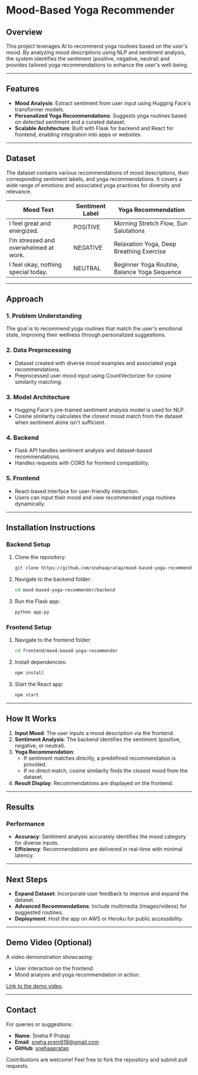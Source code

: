 # **Mood-Based Yoga Recommender**

## **Overview**
This project leverages AI to recommend yoga routines based on the user's mood. By analyzing mood descriptions using NLP and sentiment analysis, the system identifies the sentiment (positive, negative, neutral) and provides tailored yoga recommendations to enhance the user's well-being.

---

## **Features**
- **Mood Analysis**: Extract sentiment from user input using Hugging Face's transformer models.
- **Personalized Yoga Recommendations**: Suggests yoga routines based on detected sentiment and a curated dataset.
- **Scalable Architecture**: Built with Flask for backend and React for frontend, enabling integration into apps or websites.

---

## **Dataset**
The dataset contains various recommendations of mood descriptions, their corresponding sentiment labels, and yoga recommendations. It covers a wide range of emotions and associated yoga practices for diversity and relevance.

| Mood Text                              | Sentiment Label | Yoga Recommendation                          |
|----------------------------------------|-----------------|-----------------------------------------------|
| I feel great and energized.            | POSITIVE        | Morning Stretch Flow, Sun Salutations        |
| I’m stressed and overwhelmed at work.  | NEGATIVE        | Relaxation Yoga, Deep Breathing Exercise     |
| I feel okay, nothing special today.    | NEUTRAL         | Beginner Yoga Routine, Balance Yoga Sequence |

---

## **Approach**

### **1. Problem Understanding**
The goal is to recommend yoga routines that match the user's emotional state, improving their wellness through personalized suggestions.

### **2. Data Preprocessing**
- Dataset created with diverse mood examples and associated yoga recommendations.
- Preprocessed user mood input using CountVectorizer for cosine similarity matching.

### **3. Model Architecture**
- Hugging Face's pre-trained sentiment analysis model is used for NLP.
- Cosine similarity calculates the closest mood match from the dataset when sentiment alone isn't sufficient.

### **4. Backend**
- Flask API handles sentiment analysis and dataset-based recommendations.
- Handles requests with CORS for frontend compatibility.

### **5. Frontend**
- React-based interface for user-friendly interaction.
- Users can input their mood and view recommended yoga routines dynamically.

---

## **Installation Instructions**
### **Backend Setup**
1. Clone the repository:
   ```bash
   git clone https://github.com/snehaapratap/mood-based-yoga-recommender.git
   ```
2. Navigate to the backend folder:
   ```bash
   cd mood-based-yoga-recommender/backend
   ```
3. Run the Flask app:
   ```bash
   python app.py
   ```

### **Frontend Setup**
1. Navigate to the frontend folder:
   ```bash
   cd frontend/mood-based-yoga-recommender
   ```
2. Install dependencies:
   ```bash
   npm install
   ```
3. Start the React app:
   ```bash
   npm start
   ```

---

## **How It Works**
1. **Input Mood**: The user inputs a mood description via the frontend.
2. **Sentiment Analysis**: The backend identifies the sentiment (positive, negative, or neutral).
3. **Yoga Recommendation**: 
   - If sentiment matches directly, a predefined recommendation is provided.
   - If no direct match, cosine similarity finds the closest mood from the dataset.
4. **Result Display**: Recommendations are displayed on the frontend.

---

## **Results**
### **Performance**
- **Accuracy**: Sentiment analysis accurately identifies the mood category for diverse inputs.
- **Efficiency**: Recommendations are delivered in real-time with minimal latency.

---

## **Next Steps**
- **Expand Dataset**: Incorporate user feedback to improve and expand the dataset.
- **Advanced Recommendations**: Include multimedia (images/videos) for suggested routines.
- **Deployment**: Host the app on AWS or Heroku for public accessibility.

---

## **Demo Video (Optional)**
A video demonstration showcasing:
- User interaction on the frontend.
- Mood analysis and yoga recommendation in action.

  
[Link to the demo video](https://github.com/user-attachments/assets/7a073a90-7676-42a0-8b06-a1f4f70247b5).

---

## **Contact**
For queries or suggestions:
- **Name**: Sneha P Pratap
- **Email**: sneha.prem918@gmail.com
- **GitHub**: [snehaapratap](https://github.com/snehaapratap)


Contributions are welcome! Feel free to fork the repository and submit pull requests.
